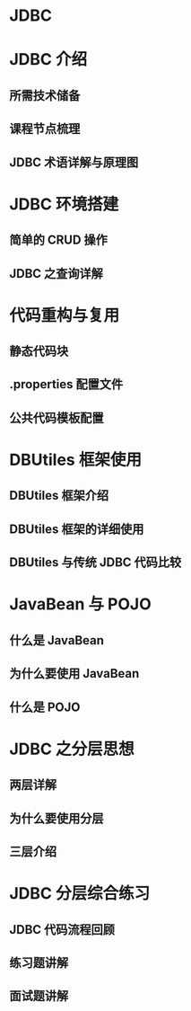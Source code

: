 # JDBC

# JDBC 介绍
## 所需技术储备
## 课程节点梳理
## JDBC 术语详解与原理图

# JDBC 环境搭建
## 简单的 CRUD 操作
## JDBC 之查询详解

# 代码重构与复用
## 静态代码块
## .properties 配置文件
## 公共代码模板配置

# DBUtiles 框架使用
## DBUtiles 框架介绍
## DBUtiles 框架的详细使用
## DBUtiles 与传统 JDBC 代码比较

# JavaBean 与 POJO
## 什么是 JavaBean
## 为什么要使用 JavaBean
## 什么是 POJO

# JDBC 之分层思想
## 两层详解
## 为什么要使用分层
## 三层介绍

# JDBC 分层综合练习
## JDBC 代码流程回顾
## 练习题讲解
## 面试题讲解